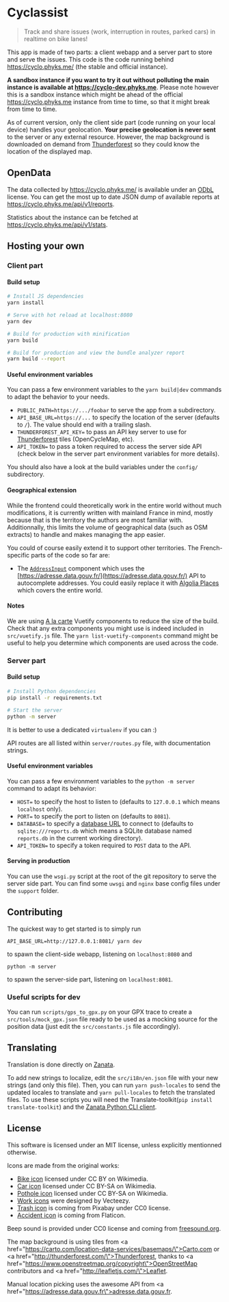 Cyclassist
==========

> Track and share issues (work, interruption in routes, parked cars) in
> realtime on bike lanes!

This app is made of two parts: a client webapp and a server part to store and
serve the issues. This code is the code running behind https://cyclo.phyks.me/
(the stable and official instance).

**A sandbox instance if you want to try it out without polluting the main instance
is available at https://cyclo-dev.phyks.me**. Please note however this is a
sandbox instance which might be ahead of the official https://cyclo.phyks.me
instance from time to time, so that it might break from time to time.

As of current version, only the client side part (code running on your local
device) handles your geolocation. **Your precise geolocation is never sent**
to the server or any external resource. However, the map background is
downloaded on demand from [Thunderforest](http://thunderforest.com/) so they
could know the location of the displayed map.

## OpenData

The data collected by https://cyclo.phyks.me/ is available under an
[ODbL](https://opendatacommons.org/licenses/odbl/) license. You can get the
most up to date JSON dump of available reports at
https://cyclo.phyks.me/api/v1/reports.

Statistics about the instance can be fetched at
https://cyclo.phyks.me/api/v1/stats.

## Hosting your own

### Client part

#### Build setup

``` bash
# Install JS dependencies
yarn install

# Serve with hot reload at localhost:8080
yarn dev

# Build for production with minification
yarn build

# Build for production and view the bundle analyzer report
yarn build --report
```

#### Useful environment variables

You can pass a few environment variables to the `yarn build|dev` commands to
adapt the behavior to your needs.

* `PUBLIC_PATH=https://.../foobar` to serve the app from a subdirectory.
* `API_BASE_URL=https://...` to specify the location of the server (defaults
    to `/`). The value should end with a trailing slash.
* `THUNDERFOREST_API_KEY=` to pass an API key server to use for
    [Thunderforest](http://thunderforest.com/) tiles (OpenCycleMap, etc).
* `API_TOKEN=` to pass a token required to access the server side API (check
    below in the server part environment variables for more details).

You should also have a look at the build variables under the `config/`
subdirectory.


#### Geographical extension

While the frontend could theoretically work in the entire world without much
modifications, it is currently written with mainland France in mind, mostly
because that is the territory the authors are most familiar with.
Additionnally, this limits the volume of geographical data (such as OSM
extracts) to handle and makes managing the app easier.

You could of course easily extend it to support other territories. The
French-specific parts of the code so far are:
* The [`AddressInput`](https://framagit.org/phyks/cyclassist/blob/master/src/components/AddressInput.vue) component which uses the [https://adresse.data.gouv.fr/](https://adresse.data.gouv.fr/) API to autocomplete addresses. You could easily replace it with [Algolia Places](https://community.algolia.com/places/) which covers the entire world.


#### Notes

We are using [A la carte](https://vuetifyjs.com/en/guides/a-la-carte) Vuetify
components to reduce the size of the build. Check that any extra components
you might use is indeed included in `src/vuetify.js` file. The `yarn
list-vuetify-components` command might be useful to help you determine which
components are used across the code.


### Server part

#### Build setup

``` bash
# Install Python dependencies
pip install -r requirements.txt

# Start the server
python -m server
```

It is better to use a dedicated `virtualenv` if you can :)

API routes are all listed within `server/routes.py` file, with documentation
strings.

#### Useful environment variables

You can pass a few environment variables to the `python -m server` command to
adapt its behavior:

* `HOST=` to specify the host to listen to (defaults to `127.0.0.1` which
    means `localhost` only).
* `PORT=` to specify the port to listen on (defaults to `8081`).
* `DATABASE=` to specify a [database URL](http://docs.peewee-orm.com/en/latest/peewee/playhouse.html#db-url) to connect to (defaults to
    `sqlite:///reports.db` which means a SQLite database named `reports.db` in
    the current working directory).
* `API_TOKEN=` to specify a token required to `POST` data to the API.

#### Serving in production

You can use the `wsgi.py` script at the root of the git repository to serve
the server side part. You can find some `uwsgi` and `nginx` base config files
under the `support` folder.


## Contributing

The quickest way to get started is to simply run

```
API_BASE_URL=http://127.0.0.1:8081/ yarn dev
```

to spawn the client-side webapp, listening on `localhost:8080` and

```
python -m server
```

to spawn the server-side part, listening on `localhost:8081`.

### Useful scripts for dev

You can run `scripts/gps_to_gpx.py` on your GPX trace to create a
`src/tools/mock_gpx.json` file ready to be used as a mocking source for the
position data (just edit the `src/constants.js` file accordingly).


## Translating

Translation is done directly on [Zanata](https://translate.zanata.org/iteration/view/cyclassist/master?dswid=7345).

To add new strings to localize, edit the `src/i18n/en.json` file with your new
strings (and only this file). Then, you can run `yarn push-locales` to send
the updated locales to translate and `yarn pull-locales` to fetch the
translated files. To use these scripts you will need the
Translate-toolkit(`pip install translate-toolkit`) and the [Zanata Python CLI
client](https://github.com/zanata/zanata-python-client).


## License

This software is licensed under an MIT license, unless explicitly mentionned
otherwise.

Icons are made from the original works:
* [Bike icon](https://commons.wikimedia.org/wiki/File:Ic_directions_bike_48px.svg)
    licensed under CC BY on Wikimedia.
* [Car icon](https://commons.wikimedia.org/wiki/File:Car_icon_top.svg)
    licensed under CC BY-SA on Wikimedia.
* [Pothole icon](https://commons.wikimedia.org/wiki/File:France_road_sign_A2a.svg)
    licensed under CC BY-SA on Wikimedia.
* [Work icons](https://www.vecteezy.com/vector-art/87351-road-traffic-cartoon-icons-vector)
    were designed by Vecteezy.
* [Trash icon](https://pixabay.com/en/trash-waste-trashcan-garbage-99257/) is
    coming from Pixabay under CC0 license.
* [Accident icon](https://www.flaticon.com/free-icon/car-running-over-a-bicycle_91680) is
    coming from Flaticon.

Beep sound is provided under CC0 license and coming from
[freesound.org](https://freesound.org/people/thisusernameis/sounds/426888/).

The map background is using tiles from <a
href=\"https://carto.com/location-data-services/basemaps/\">Carto.com</a> or
<a href=\"http://thunderforest.com/\">Thunderforest</a>, thanks to <a
href=\"https://www.openstreetmap.org/copyright\">OpenStreetMap
contributors</a> and <a href=\"http://leafletjs.com/\">Leaflet</a>.

Manual location picking uses the awesome API from <a
href=\"https://adresse.data.gouv.fr\">adresse.data.gouv.fr</a>.

